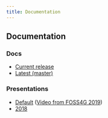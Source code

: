 ```yaml
---
title: Documentation
---
```


## Documentation

### Docs

- [Current release](https://docs.pygeoapi.io/en/stable)
- [Latest (master)](https://docs.pygeoapi.io/en/latest)

### Presentations

- [Default](../presentations/default) ([Video from FOSS4G 2019](https://media.ccc.de/v/bucharest-32-next-generation-ogc-web-services-with-pygeoapi))
- [2018](../presentations/2018)
